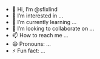 - 👋 Hi, I’m @sfixlind
- 👀 I’m interested in ...
- 🌱 I’m currently learning ...
- 💞️ I’m looking to collaborate on ...
- 📫 How to reach me ...
- 😄 Pronouns: ...
- ⚡ Fun fact: ...

<!---
sfixlind/sfixlind is a ✨ special ✨ repository because its `README.md` (this file) appears on your GitHub profile.
You can click the Preview link to take a look at your changes.
--->
